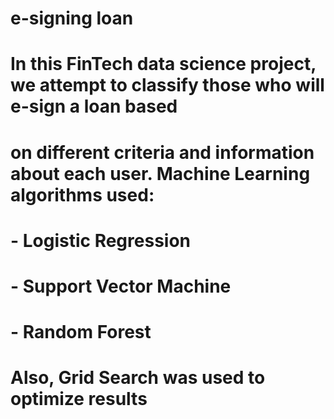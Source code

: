 # e-signing loan

# In this FinTech data science project, we attempt to classify those who will e-sign a loan based
# on different criteria and information about each user. Machine Learning algorithms used:

# - Logistic Regression
# - Support Vector Machine
# - Random Forest

# Also, Grid Search was used to optimize results
